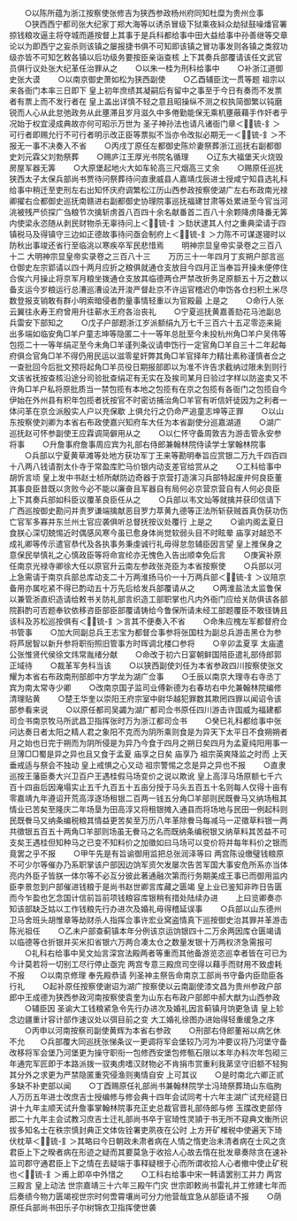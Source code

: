 <!-- { "loadSidebar": true } -->
　　○以陈所蕴为浙江按察使张修吉为狭西参政杨州府同知杜糜为贵州佥事
　　○狭西西宁都司张大纪家丁郑大海等以诱杀冒级下狱乘夜紏众劫狱鼓噪燔官署掠钱粮攻逼主将夺城而遁按督上其事于是兵科都给事中田大益给事中孙善继等交章论以为即西宁之妄杀则该镇之屡报捷书俱不可知即该镇之冒功事发则各镇之类叙功级亦皆不可知乞敕各镇以后功级务要按臣亲诣查核  上下其奏兵部覆请该任文武官员俱行议处张大纪革任治罪从之
　　○以朱一桂为刑科给事中
　　○补浙江道御史张大谟
　　○以南京御史萧如松为狭西副使
　　○乙酉辅臣沈一贯等题  祖宗以来各衙门本率三日即下  皇上初年庶绩其凝嗣后有留中之事至于今日有奏而不发票者有票上而不发行者在  皇上盖出详慎不轻之意且昭操纵不测之权执简御繁以钝磨锐而人心从此怠弛政务从此壅滞且岁月滋久中多倦勤能保无乘机壅蔽藉手作奸者乎况始于权宜浸成典故亦何可昭示万世为  圣子神孙法也请凡诸衙门章＜锍-釒＞可行者即赐允行不可行者明示改正臣等票拟不当亦令改拟必期无一＜锍-釒＞不报无一事不决奏入不省
　　○丙戌丁原任左都御史陈炌妻祭葬浙江巡抚右副都御史刘元霖父刘勃祭葬
　　○赐庐江王厚光书院名循理
　　○辽东大福堡天火烧毁房屋军器无筭
　　○大原堡起地火大如车轮高三尺烟高三丈余
　　○赐原任巡抚狭西太子太保兵部尚书贾待问祭葬待问直隶威县人嘉靖戊辰进士授咸宁知县选礼科给事中稍迁至吏刑左右出知怀庆府调繁松江历山西参政按察使湖广左右布政南光禄卿擢右佥都御史巡抚南赣进右副都御史协理院事巡抚福建甘肃等处累进至今官当河洮被残严侦探广刍粮节次擒斩虏首八百四十余名献番首二百八十余颗降虏降番无筭内使梁永恣随从剥民财物杀无辜待问上＜锍-釒＞劾状逮其人付之重典梁请于四镇税马及得镇守三边如正德故事待问亟会制府上＜锍-釒＞力陈不可谋遂寝时以防秋出事竣还省行至临洮以寒疾卒军民悲惜焉
　　明神宗显皇帝实录卷之三百八十二
大明神宗显皇帝实录卷之三百八十三
　　万历三十一年四月丁亥朔户部言巡仓御史左宗郢请以四十两月应折之粮俱就通仓支放目今四月正当奉旨开操未便停住合俟六月操止将京军月粮坐拨通仓支放其临德两仓严禁改折务足原额五十万之数以备支运今岁粮运行总漕巡漕设法开浚严督赴京不许运官稽迟仍申饬各仓扫积土米尽数登报支销敢有群小明索暗侵者酌量事情轻重以为官殿最  上是之
　　○命行人张云翼往永寿王府曾用升往蕲水王府各治丧礼
　　○宁夏巡抚黄嘉善劾花马池副总兵雷安下部知之
　　○戊子户部题浙江岁派额绢九万七千三百六十五疋零迩来毙出多端如临安角□羊户童志坤等隐匿二十一等年总批至今未投杭州角□羊户吴伟等包揽二十一等年绢疋至今未角□羊谨列条议请申饬行一定官角□羊自三十二年起每府俱佥官角□羊不得仍用民运以滋零星奸弊其角□羊官择年力精壮素称谨慎者佥之一查批回今后批文预将起角□羊员役日期报部即以为准不许告求截纳过限未到则行文该省抚按查核沿途分司验批查绢疋有无实在及挨司某月日验过字样以防盗卖又不许角□羊户私将原批质当一禁包揽有本地之包揽有在京之包揽有各衙门之包揽自今伊始在外州县有积年包揽者抚按官不时密访捕治角□羊官有听信奸徒因为之利者一体问革在京佥派殷实人户以充保歇  上俱允行之仍命严追童志坤等正罪
　　○以山东按察使刘卿为本省右布政使嘉兴知府车大任为本省副使分巡嘉湖道
　　○湖广巡抚赵可怀参副使王应霖调简僻用从之
　　○以仁怀守备周敦吉为游击管永安参将事
　　○升詹事府詹事周应宾为礼部右侍郎兼翰林院侍读学士掌翰林院事
　　○兵部以宁夏黄草滩等处地方获功军丁王来等勘明奉旨应赏银二万九千四百四十八两八钱请劄太仆寺于常盈库贮马价银内动支差官给赏从之
　　○工科给事中胡忻言顷  皇上发中书赵士桢所献防边奇器于京营打造演习兵部特起废弁何良臣董其事良臣昔既以贪败今必不能以廉奋且军器自有局何必京营京营自有人何必良臣  上下其奏兵部如科臣议覆革良臣任从之
　　○兵部以韦文灿等就擒并获印信请下广西巡按御史勘问并责罗谦端擒献恶目罗力萃黄九德等正法所斩获贼首真伪获功伤亡官军多寡并东兰州土官应袭俱听总督抚按议处覆行  上是之
　　○谕内阁孟夏日食朕心深切兢惕近时偶感风寒今虽已愈身体尚觉软弱头目不时眩晕  庙享对越恐不成礼卿等传示遣官恭代及各执事务秉虔诚行礼毋得怠忽辅臣因言望  皇上推保身之意保民举慎礼之心慎政臣等将命宣纶亦无愧色入告出顺幸免后言
　　○庚寅补原任南京光禄寺卿徐大任以原官升云南左参政张尧臣为本省按察使
　　○兵部以河上急需请于南京兵部总库动支二十万两淮扬马价一十万两兵部＜锍-釒＞议陪京备用亦属吃紧不得已酌动五十万先后给发兵部覆请从之
　　○两淮盐法太监鲁保以兼管浙直织造请给敕书关防礼部言织造工部职掌也凡内外衙门应给关防俱该各部院斟酌可否题奉钦依移咨臣部臣部覆请铸给今鲁保所请未经工部题覆臣不敢径铸且该科及苏松巡按俱有＜锍-釒＞言其不便奏入不省
　　○命朱应槐左军都督府佥书管事
　　○加大同副总兵王志宝为都督佥事参将张国柱为副总兵游击黑仓为参将芦居智以新升参将职衔照旧管事方时晖调北楼口参将
　　○辛卯孟夏享  太庙遣公张惟贤代侯徐文炜常胤绪分献
　　○命改于初六日宴朝鲜国陪臣遣礼部侍郎郭正域待
　　○裁革军务科当该
　　○以狭西副使刘任为本省参政四川按察使张文耀为本省右布政南刑部郎中方学龙为湖广佥事
　　○壬辰以南京大理寺右寺丞丁宾为南太常寺少卿
　　○改南京国子监司业傅新德为右春坊右中允兼翰林院编修清理贴黄
　　○楚王华奎以崇阳王府宗室中尉华越犯罪数其欺罔四罪以闻诏令该部参看来说
　　○以原任都司吴蠲为湖广都司佥书原任四川游击许国威为福建都司佥书南京牧马所武昌卫指挥张时万为浙江都司佥书
　　○癸巳礼科都给事中张问达奏日者太阳之精人君之象阳不克而为阴所乘则食是为异天下太平日不食朔朔者月之始也日完于朔而为阴所侵是为异乃今食于四月之朔日矣四月为孟夏纯阳用事一旦薄□□蜀是异之异也且又食于孟夏  庙享之日矣  庙享乃  祖宗英爽降监之时而  上天垂戒适与祭会不独动  皇上戒惧之心又动  祖宗警惕之念是异之异也不报
　　○直隶巡按王藩臣奏大兴卫百户王遇桂假马场变价之说以欺讹  皇上高淳马场原额七千六百十四亩后因淹塌实止五千九百五十五亩分授于马头五百五十名则每人仅得十亩有零嘉靖九年遵诏开荒高淳逐场租银二百两一钱五分角□羊部则民既餋马又纳场租其情业已苦矣至隆庆二年场垦为田高淳又将租银摊入通县而将场地与民田一例起科则民既餋马又纳条编税粮其情益更苦矣至万历八年革除餋马每减马一疋徵草料银一两共徵银五百五十两角□羊部则场虽无餋马之名而既纳条编税银又纳草料其苦益不可支矣王遇桂但知种马之已变不知料价之加徵如曰马场可以变价将并每年料价之银而竟罢之乎不报
　　○甲午先是有旨谕御用监把总张润泽等曰  两宫陈设缴璧钱粮原不可少尔等催办乃系职掌该户部因边饷军资欠发屡次告苦军国大事安危所系亦当体亮内外臣子皆朕一体尔等不必互分彼此著通融次第而行务期美成王事已而御用监内臣李景忽到户部催进钱粮于是尚书赵世卿言库藏之匮竭  皇上业已鉴知非昨日告匮而今乍盈也乞念国计信前旨前项钱粮容库银稍有措处陆续办进
　　上曰览卿奏亦知该部缺乏姑以工作钱粮先行办进次及婚礼毋得稽延误事
　　○兵部以山东德州卫马舍班头胡惟章等劫财杀人指挥佥事许宏业窝盗情真下巡按御史治其罪并革游击陈光祖任
　　○乙未户部查蓟镇本年分例该京运饷银四十二万余两因库仓匮竭请以临德等仓折银并买米扣省银六万两合凑太仓之数量发银十万两权济急需报可
　　○礼科右给事中吴文灿言深宫法殿两者等重而其他备游览恣巡幸者皆在可已为今计莫若将一切别工尽行停止亟完  两宫专意三殿庶司空得以藉手而财用不致虚耗不报　　○以南京修理  奉先殿恭请  列圣神主祭告命南京工部尚书守备内臣勋臣各行礼
　　○起补原任按察使谢诏为湖广按察使以云南副使漆文昌为贵州参政户部郎中王成德为狭西参政河南按察使袁奎为山东右布政户部郎中郝大猷为山西参政
　　○辅臣因  圣谕大工钱粮紧急令先行办进次及婚礼因言蓟镇月饷更急请  皇上轸念边疆重计容计部作速议处以弭目前之变  大工婚礼徐图办进始得轻重缓急之序
　　○丙申以河南按察司副使黄辉为本省右参政
　　○刑部右侍郎董裕以病乞休不允　　○兵部覆大同巡抚张悌条议一更调将军会堡较乃河为冲要议将乃河堡守备改移将军会堡乃河堡更为操守职衔一包修西安堡包修甎石限以本年办料次年包砌三年通完军匠即于本路派拨一驭夷虏嗜汉财物必不肯捐市赏重利我苐坚守旧额不轻狥其分外之求更为严禁隐匿重究侵渔则夷情自安  上可其议
　　○是时南北六卿正贰多缺不补吏部以闻
　　○丁酉赐原任礼部尚书兼翰林院学士冯琦祭葬琦山东临胊人万历五年进士改庶吉士授编修与修会典十四年会试同考十六年主湖广试充经筵日讲十九年主顺天试升詹事掌翰林院事充正史总裁官晋礼部侍郎与修  玉牒改吏部侍郎二十九年主会试教习庶吉士迁礼部尚书卒于官琦性灵頴于书无所不窥典文衡所识拔多知名士在秩宗慎封典正文体佐铨署吏夙夜在公时  上方开矿榷税中使遍天下琦伏枕草＜锍-釒＞其略曰今日朝政未肃者病在人情之惰吏治未清者病在士风之贪君臣上下之暌者病在形迹之疑而其要莫急于收拾人心故去惰在批发章奏除贪在速补监司郡守通君臣上下之情在去疑端于事释疑根于心而所谓收拾人心者撤中使止矿税也＜锍-釒＞甫上即卒中外惜之
　　○工科右给事中宋一韩请罢别工并力  两宫三殿言  皇上动法  世宗嘉靖三十六年三殿午门灾  世宗即敕尚书雷礼并工修建七年而后奏绩今物力匮竭视世宗时何啻霄壤尚可分力他营哉宜急从部臣请不报
　　○荫原任兵部尚书田乐子尔树锦衣卫指挥使世袭
